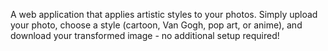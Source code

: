 A web application that applies artistic styles to your photos. Simply upload your photo, choose a style (cartoon, Van Gogh, pop art, or anime), and download your transformed image - no additional setup required!
